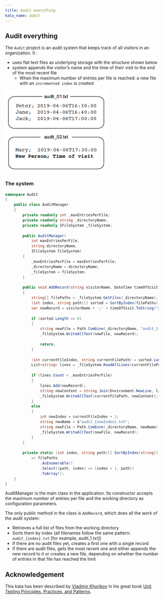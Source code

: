```yaml
---
title: Audit everything
kata_name: audit
---
```


## Audit everything
The `Audit` project is an audit system that keeps track of all visitors in an organization.
It : 
* uses flat text files as underlying storage with the structure shown below
* system appends the visitor’s name and the time of their visit to the end of the most recent file
    - When the maximum number of entries per file is reached: a new file with an `incremented index` is created

![Audit file example](/assets/images/audit-example.png)

### The system
```c#
namespace Audit
{
    public class AuditManager
    {
        private readonly int _maxEntriesPerFile;
        private readonly string _directoryName;
        private readonly IFileSystem _fileSystem;

        public AuditManager(
            int maxEntriesPerFile, 
            string directoryName,
            IFileSystem fileSystem)
        {
            _maxEntriesPerFile = maxEntriesPerFile;
            _directoryName = directoryName;
            _fileSystem = fileSystem;
        }
    
        public void AddRecord(string visitorName, DateTime timeOfVisit)
        {
            string[] filePaths = _fileSystem.GetFiles(_directoryName);
            (int index, string path)[] sorted = SortByIndex(filePaths);
            var newRecord = visitorName + ';' + timeOfVisit.ToString("yyyy-MM-dd HH:mm:ss");
        
            if (sorted.Length == 0)
            {
                string newFile = Path.Combine(_directoryName, "audit_1.txt");
                _fileSystem.WriteAllText(newFile, newRecord);
            
                return;
            }
        
            (int currentFileIndex, string currentFilePath) = sorted.Last();
            List<string> lines = _fileSystem.ReadAllLines(currentFilePath).ToList();
        
            if (lines.Count < _maxEntriesPerFile)
            {
                lines.Add(newRecord);
                string newContent = string.Join(Environment.NewLine, lines);
                _fileSystem.WriteAllText(currentFilePath, newContent);
            }
            else
            {
                int newIndex = currentFileIndex + 1;
                string newName = $"audit_{newIndex}.txt";
                string newFile = Path.Combine(_directoryName, newName);
                _fileSystem.WriteAllText(newFile, newRecord);
            }
        }

        private static (int index, string path)[] SortByIndex(string[] filePaths)
            => filePaths
                .AsEnumerable()
                .Select((path, index) => (index + 1, path))
                .ToArray();
    }
}
```

AuditManager is the main class in the application. 
Its constructor accepts the maximum number of entries per file and the working directory as configuration parameters. 

The only public method in the class is `AddRecord`, which does all the work of the audit system:
* Retrieves a full list of files from the working directory
* Sorts them by index (all filenames follow the same pattern: `audit_{index}.txt` [for example, audit_1.txt])
* If there are no audit files yet, creates a first one with a single record
* If there are audit files, gets the most recent one and either appends the new record to it or creates a new file, depending on whether the number of entries in that file has reached the limit

## Acknowledgement
This kata has been described by [Vladimir Khorikov](https://www.linkedin.com/in/vladimir-khorikov-bb482653/) in his great book [Unit Testing Principles, Practices, and Patterns](https://www.manning.com/books/unit-testing).